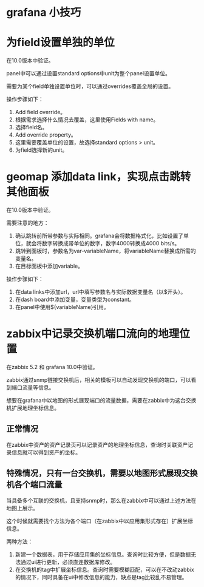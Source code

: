 # grafana 小技巧

# 为field设置单独的单位
在10.0版本中验证。

panel中可以通过设置standard options中unit为整个panel设置单位。

需要为某个field单独设置单位时，可以通过overrides覆盖全局的设置。

操作步骤如下：
1. Add field override。
2. 根据需求选择什么情况去覆盖，这里使用Fields with name。
3. 选择field名。
4. Add override property。
5. 这里需要覆盖单位的设置，故选择standard options > unit。
6. 为field选择新的unit。

# geomap 添加data link，实现点击跳转其他面板
在10.0版本中验证。

需要注意的地方：
1. 确认跳转前所带参数与实际相同。grafana会将数据格式化，比如设置了单位，就会将数字转换成带单位的数字，数字4000转换成4000 bits/s。
2. 跳转到面板时，参数名为var-variableName，将variableName替换成所需的变量名。
3. 在目标面板中添加variable。

操作步骤如下：
1. 在data links中添加url，url中填写参数名与实际数据变量名（以$开头）。
2. 在dash board中添加变量，变量类型为constant。
3. 在panel中使用${variableName}引用。

# zabbix中记录交换机端口流向的地理位置
在zabbix 5.2 和 grafana 10.0中验证。

zabbix通过snmp链接交换机后，相关的模板可以自动发现交换机的端口，可以看到端口流量等信息。

想要在grafana中以地图的形式展现端口的流量数据，需要在zabbix中为这台交换机扩展地理坐标信息。

## 正常情况
在zabbix中资产的资产记录页可以记录资产的地理坐标信息，查询时关联资产记录信息就可以得到资产的坐标。

## 特殊情况，只有一台交换机，需要以地图形式展现交换机各个端口流量
当具备多个互联的交换机，且支持snmp时，那么在zabbix中可以通过上述方法在地图上展示。

这个时候就需要找个方法为各个端口（在zabbix中以应用集形式存在）扩展坐标信息。

两种方法：
1. 新建一个数据表，用于存储应用集的坐标信息。查询时比较方便，但是数据无法通过ui进行更新，必须直连数据库修改。
2. 在交换机的tag中扩展坐标信息。查询时需要模糊匹配，可以在不改动zabbix的情况下，同时具备在ui中修改信息的能力，缺点是tag比较乱不易管理。
